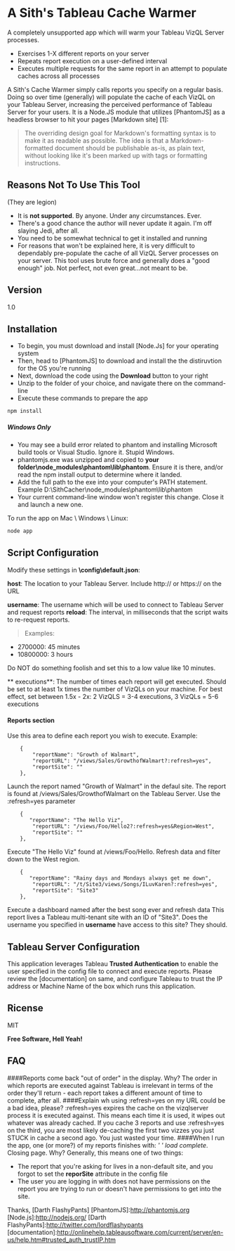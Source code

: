 A Sith's Tableau Cache Warmer
=========

A completely unsupported app which will warm your Tableau VizQL Server processes.

  - Exercises 1-X different reports on your server
  - Repeats report execution on a user-defined interval 
  - Executes multiple requests for the same report in an attempt to populate caches across all processes

A Sith's Cache Warmer simply calls reports you specify on a regular basis. Doing so over time (generally) will populate the cache of each VizQL on your Tableau Server, increasing the perceived performance of Tableau Server for your users.  It is a Node.JS module that utilizes [PhantomJS] as a headless browser to hit your pages [Markdown site] [1]:

> The overriding design goal for Markdown's
> formatting syntax is to make it as readable 
> as possible. The idea is that a
> Markdown-formatted document should be
> publishable as-is, as plain text, without
> looking like it's been marked up with tags
> or formatting instructions.

Reasons Not To Use This Tool
-----
(They are legion)
 - It is **not supported**. By anyone. Under any circumstances. Ever.
 - There's a good chance the author will never update it again. I'm off slaying Jedi, after all.
 - You need to be somewhat technical to get it installed and running
 - For reasons that won't be explained here, it is very difficult to dependably pre-populate the cache of all VizQL Server processes on your server. This tool uses brute force and generally does a "good enough" job. Not perfect, not even great...not meant to be.


Version
----

1.0



Installation
--------------

 - To begin, you must download and install [Node.Js] for your operating system
 - Then, head to [PhantomJS] to download and install the the distiruvtion for the OS you're running
 - Next, download the code using the **Download** button to your right
 - Unzip to the folder of your choice, and navigate there on the command-line
 - Execute these commands to prepare the app
 
```sh
npm install 
```

##### Windows Only

* You may see a build error related to phantom and installing Microsoft build tools or Visual Studio. Ignore it. Stupid Windows.
* phantomjs.exe was unzipped and copied to **your folder\node_modules\phantom\lib\phantom**. Ensure it is there, and/or read the npm install output to determine where it landed.
* Add the full path to the exe into your computer's PATH statement. Example D:\SithCacher\node_modules\phantom\lib\phantom
* Your current command-line window won't register this change. Close it and launch a new one.

To run the app on Mac \ Windows \ Linux:

```sh
node app
```
Script Configuration
-----------

Modify these settings in **\config\default.json**:

**host**: The location to your Tableau Server. Include http:// or https:// on the URL

**username**: The username which will be used to connect to Tableau Server and request reports
**reload**: The interval, in milliseconds that the script waits to re-request reports. 

>Examples: 
 * 2700000: 45 minutes
 * 10800000: 3 hours 

Do NOT do something foolish and set this to a low value like 10 minutes. 

** executions**: The number of times each report will get executed. Should be set to at least 1x times the number of VizQLs on your machine. For best effect, set between 1.5x - 2x: 2 VizQLS = 3-4 executions, 3 VizQLs =   5-6 executions

#### Reports section
Use this area to define each report you wish to execute. Example:

        {
            "reportName": "Growth of Walmart",
            "reportURL": "/views/Sales/GrowthofWalmart?:refresh=yes",
            "reportSite": ""
        },


Launch the report named "Growth of Walmart" in the defaul site.  The report is found at  /views/Sales/GrowthofWalmart on the Tableau Server. Use the :refresh=yes parameter

        {
           "reportName": "The Hello Viz",
            "reportURL": "/views/Foo/Hello2?:refresh=yes&Region=West",
            "reportSite": ""
        },

Execute "The Hello Viz" found at /views/Foo/Hello. Refresh data and filter down to the West region.

        {
           "reportName": "Rainy days and Mondays always get me down",
            "reportURL": "/t/Site3/views/Songs/ILuvKaren?:refresh=yes",
            "reportSite": "Site3"
        },

Execute a dashboard named after the best song ever and refresh data This report lives a Tableau multi-tenant site with an ID of "Site3". Does the username you specified in **username** have access to this site? They should.

Tableau Server Configuration
----
This application leverages Tableau **Trusted Authentication** to enable the user specified in the config file to connect and execute reports. Please review the [documentation] on same, and configure Tableau to trust the IP address or Machine Name of the box which runs this application. 

Ricense
----

MIT


**Free Software, Hell Yeah!**

FAQ
----
####Reports come back "out of order" in the display. Why?
The order in which reports are executed against Tableau is irrelevant in terms of the order they'll return - each report takes a different amount of time to complete, after all. 
####Explain wh using :refresh=yes on my URL could be a bad idea, please?
:refresh=yes expires the cache on the vizqlserver process it is executed against. This means each time it is used, it wipes out whatever was already cached. If you cache 3 reports and use :refresh=yes on the third, you are most likely de-caching the first two vizzes you just STUCK in cache a second ago. You just wasted your time.
####When I run the app, one (or more?) of my reports finishes with: *' ' load complete*. Closing page. Why?
Generally, this means one of two things: 
 - The report that you're asking for lives in a non-default site, and you forgot to set the **reporSite** attribute in the config file
 - The user you are logging in with does not have permissions on the report you are trying to run or doesn't have permissions to get into the site.

Thanks, [Darth FlashyPants]
[PhantomJS]:http://phantomjs.org
[Node.js]:http://nodejs.org/
[Darth FlashyPants]:http://twitter.com/lordflashypants
[documentation]:http://onlinehelp.tableausoftware.com/current/server/en-us/help.htm#trusted_auth_trustIP.htm

